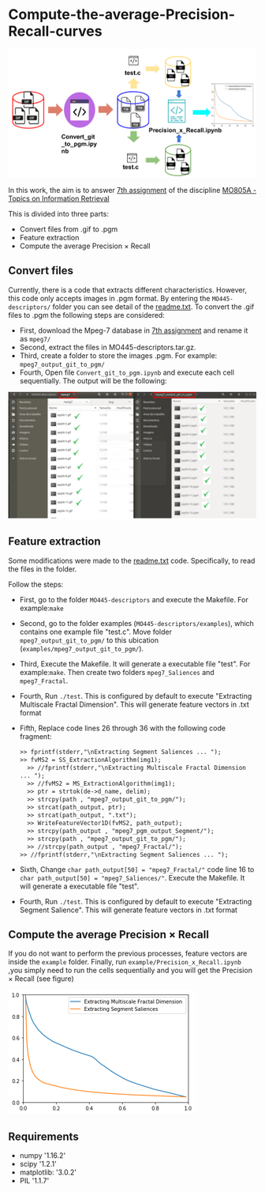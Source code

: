 # Compute-the-average-Precision-Recall-curves

![Recursive outpainting](Img/diagrama.png)

In this work, the aim is to answer [7th assignment](http://www.ic.unicamp.br/~rtorres/mo805A_19s1/07-assignment.pdf)  of the discipline [MO805A - Topics on Information Retrieval](http://www.ic.unicamp.br/~rtorres/mo805A_19s1/index.html)

This is divided into three parts: 
* Convert files from .gif to .pgm
* Feature extraction 
* Compute the average Precision × Recall

## Convert files

Currently, there is a code that extracts different characteristics. However, this code only accepts images in .pgm format. By entering the `MO445-descriptors/` folder you can see detail of the  [readme.txt](https://github.com/jeanfranc0/Precision-vs-Recall/blob/master/MO445-descriptors/readme.txt).
To convert the .gif files to .pgm the following steps are considered:
* First, download the Mpeg-7 database in [7th assignment](http://www.ic.unicamp.br/~rtorres/mo805A_19s1/07-assignment.pdf) and rename it as `mpeg7/`
* Second, extract the files in MO445-descriptors.tar.gz.
* Third, create a folder to store the images .pgm. For example: `mpeg7_output_git_to_pgm/` 
* Fourth, Open file `Convert_git_to_pgm.ipynb` and execute each cell sequentially. The output will be the following:

![Recursive outpainting](Img/gif_to_pgm.jpg)

## Feature extraction

Some modifications were made to the [readme.txt](https://github.com/jeanfranc0/Precision-vs-Recall/blob/master/MO445-descriptors/readme.txt) code. Specifically, to read the files in the folder.

Follow the steps:

* First, go to the folder `MO445-descriptors` and execute the Makefile. For example:`make`

* Second, go to the folder examples (`MO445-descriptors/examples`), which contains one
example file "test.c". Move folder `mpeg7_output_git_to_pgm/` to this ubication (`examples/mpeg7_output_git_to_pgm/`).

* Third, Execute the Makefile. It will generate a executable file "test". For example:`make`. Then create two folders `mpeg7_Saliences` and `mpeg7_Fractal`.

* Fourth, Run `./test`. This is configured by default to execute "Extracting Multiscale Fractal Dimension". This will generate feature vectors in .txt format 

* Fifth, Replace code lines 26 through 36 with the following code fragment:
  ```
  >> fprintf(stderr,"\nExtracting Segment Saliences ... ");
  >> fvMS2 = SS_ExtractionAlgorithm(img1);
	>> //fprintf(stderr,"\nExtracting Multiscale Fractal Dimension ... ");
	>> //fvMS2 = MS_ExtractionAlgorithm(img1);
	>> ptr = strtok(de->d_name, delim);
	>> strcpy(path , "mpeg7_output_git_to_pgm/"); 
	>> strcat(path_output, ptr);
	>> strcat(path_output, ".txt");
	>> WriteFeatureVector1D(fvMS2, path_output);
	>> strcpy(path_output , "mpeg7_pgm_output_Segment/"); 
	>> strcpy(path , "mpeg7_output_git_to_pgm/"); 
	>> //strcpy(path_output , "mpeg7_Fractal/");
  >> //fprintf(stderr,"\nExtracting Segment Saliences ... ");
  ```
* Sixth, Change `char path_output[50] = "mpeg7_Fractal/"` code line 16 to `char path_output[50] = "mpeg7_Saliences/"`. Execute the Makefile. It will generate a executable file "test".

* Fourth, Run `./test`. This is configured by default to execute "Extracting Segment Salience". This will generate feature vectors in .txt format 

## Compute the average Precision × Recall

If you do not want to perform the previous processes, feature vectors are inside the `example` folder. Finally, run `example/Precision_x_Recall.ipynb` ,you simply need to run the cells sequentially and you will get the Precision × Recall (see figure)

![Recursive outpainting](Img/Precision_Recall.png)

## Requirements
* numpy '1.16.2'
* scipy '1.2.1'
* matplotlib: '3.0.2'
* PIL '1.1.7'
